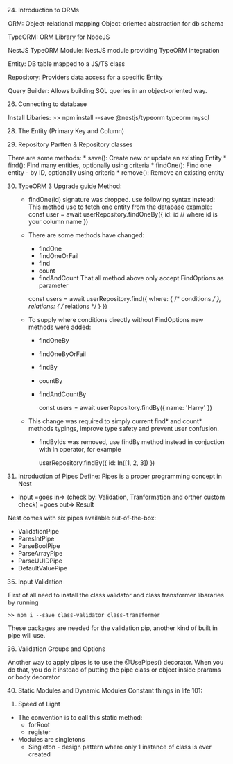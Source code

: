 24. Introduction to ORMs

  ORM: Object-relational mapping
       Object-oriented abstraction for db schema
  
  TypeORM: ORM Library for NodeJS

  NestJS TypeORM Module: NestJS module providing TypeORM integration

  Entity: DB table mapped to a JS/TS class

  Repository: Providers data access for a specific Entity

  Query Builder: Allows building SQL queries in an object-oriented way.

26. Connecting to database

  Install Libaries:
    >> npm install --save @nestjs/typeorm typeorm mysql

28. The Entity (Primary Key and Column)

29. Repository Partten & Repository classes

  There are some methods:
     * save(): Create new or update an existing Entity
     * find(): Find many entities, optionally using criteria
     * findOne(): Find one entity - by ID, optionally using criteria
     * remove(): Remove an existing entity

30. TypeORM 3 Upgrade guide
  Method:
    * findOne(id) signature was dropped. use following syntax instead:
    This method use to fetch one entity from the database
    example:
      const user = await userRepository.findOneBy({
        id: id // where id is your column name
      })

    * There are some methods have changed:
      - findOne
      - findOneOrFail
      - find
      - count
      - findAndCount
    That all method above only accept FindOptions as parameter
    
      const users = await userRepository.find({
        where: { /* conditions */ },
        relations: { /* relations */ }
      })

    * To supply where conditions directly without FindOptions new methods were added:
      - findOneBy
      - findOneByOrFail
      - findBy
      - countBy
      - findAndCountBy

        const users = await userRepository.findBy({
          name: 'Harry'
        })

    * This change was required to simply current find* and count* methods typings, improve type safety and prevent user confusion.
      - findByIds was removed, use findBy method instead in conjuction with In operator, for example

        userRepository.findBy({
          id: In([1, 2, 3])
        })

34. Introduction of Pipes
  Define: Pipes is a proper programming concept in Nest

  * Input =goes in=> (check by: Validation, Tranformation and orther custom check) =goes out=> Result

  Nest comes with six pipes available out-of-the-box:
  * ValidationPipe
  * ParesIntPipe
  * ParseBoolPipe
  * ParseArrayPipe
  * ParseUUIDPipe
  * DefaultValuePipe

35. Input Validation

  First of all need to install the class validator and class transformer libararies by running

    >> npm i --save class-validator class-transformer

  These packages are needed for the validation pip, another kind of built in pipe will use.

36. Validation Groups and Options

  Another way to apply pipes is to use the @UsePipes() decorator.
  When you do that, you do it instead of putting the pipe class or object inside prarams or body decorator

40. Static Modules and Dynamic Modules
  Constant things in life 101:
  1) Speed of Light
  - The convention is to call this static method:
    * forRoot
    * register
  - Modules are singletons
    * Singleton - design pattern where only 1 instance of class is ever created
